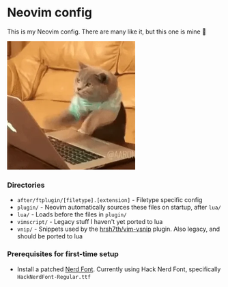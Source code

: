 # Neovim config

This is my Neovim config. There are many like it, but this one is mine 🫡

![](/cat.webp)

### Directories

- `after/ftplugin/[filetype].[extension]` - Filetype specific config
- `plugin/` - Neovim automatically sources these files on startup, after `lua/`
- `lua/` - Loads before the files in `plugin/`
- `vimscript/` - Legacy stuff I haven't yet ported to lua
- `vnip/` - Snippets used by the [hrsh7th/vim-vsnip](https://github.com/hrsh7th/vim-vsnip) plugin. Also legacy, and should be ported to lua

### Prerequisites for first-time setup

- Install a patched [Nerd Font](https://www.nerdfonts.com/font-downloads). Currently using Hack Nerd Font, specifically `HackNerdFont-Regular.ttf`
